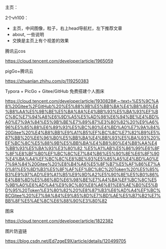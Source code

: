 主页：

2个vh100：

* 主页，中间图像，粒子，右上head导航栏，左下推荐文章
* about, 一些说明
* 交换是主页上有个视差的效果



腾讯云cos

https://cloud.tencent.com/developer/article/1965059

pigGo+腾讯云

https://zhuanlan.zhihu.com/p/119250383



Typora + PicGo + Gitee/GitHub 免费搭建个人图床

https://cloud.tencent.com/developer/article/1930828#:~:text=%E5%9C%A8%20Gitee%2FGitHub%20%E5%88%9B%E5%BB%BA%E4%B8%80%E4%B8%AA%E5%9B%BE%E5%BA%8A%E4%BB%93%E5%BA%93%EF%BC%8C%E7%94%A8%E6%9D%A5%E5%AD%98%E6%94%BE%E4%BD%A0%E7%9A%84%E5%9B%BE%E7%89%87%E3%80%82%20%E9%A6%96%E5%85%88%E6%89%93%E5%BC%80%E4%BD%A0%E7%9A%84%20Gitee%20%E4%B8%BB%E9%A1%B5%EF%BC%8C%E7%82%B9%E5%87%BB%20%E6%96%B0%E5%BB%BA%E4%BB%93%E5%BA%93%20%EF%BC%8C%E5%88%9B%E5%BB%BA%E4%B8%80%E4%B8%AA%E4%BB%93%E5%BA%93%E3%80%82,%E5%A1%AB%E5%86%99%E6%8F%8F%E8%BF%B0%EF%BC%8C%E7%84%B6%E5%90%8E%E6%8F%90%E4%BA%A4%EF%BC%8C%E8%BE%93%E5%85%A5%E4%BD%A0%E7%9A%84%20Gitee%20%E8%B4%A6%E5%8F%B7%E5%AF%86%E7%A0%81%E5%8D%B3%E5%8F%AF%EF%BC%8C%20Token%20%E5%85%B3%E9%97%AD%E9%A1%B5%E9%9D%A2%E5%90%8E%E5%B0%86%E4%B8%8D%E5%86%8D%E6%98%BE%E7%A4%BA%EF%BC%8C%E5%9B%A0%E6%AD%A4%E9%9C%80%E8%A6%81%E8%AE%B0%E5%BD%95%20Token%E3%80%82%20%E8%87%B3%E6%AD%A4%EF%BC%8CGitee%20%E7%9A%84%E9%85%8D%E7%BD%AE%E5%B7%B2%E7%BB%8F%E5%AE%8C%E6%88%90%E3%80%82

图床

https://cloud.tencent.com/developer/article/1822382

图片防盗链

https://blog.csdn.net/Ed7zgeE9X/article/details/120499705